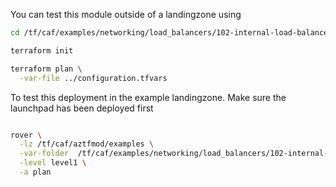 You can test this module outside of a landingzone using

```bash
cd /tf/caf/examples/networking/load_balancers/102-internal-load-balancer/standalone

terraform init

terraform plan \
  -var-file ../configuration.tfvars


```

To test this deployment in the example landingzone. Make sure the launchpad has been deployed first

```bash

rover \
  -lz /tf/caf/aztfmod/examples \
  -var-folder  /tf/caf/examples/networking/load_balancers/102-internal-load-balancer/ \
  -level level1 \
  -a plan

```